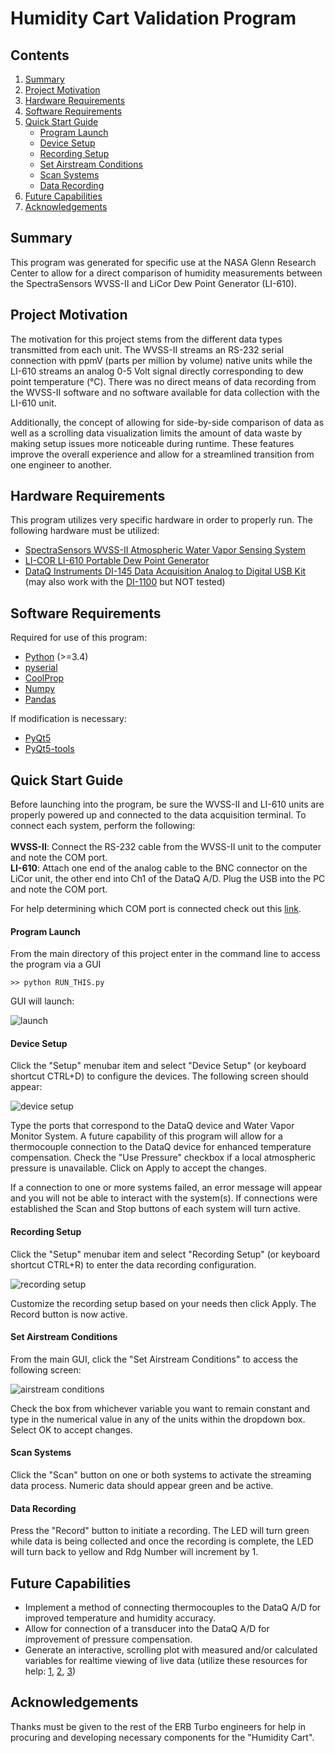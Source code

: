 # Humidity Cart Validation Program

## Contents
 1. [Summary](#summary)
 2. [Project Motivation](#motiv)
 3. [Hardware Requirements](#hard)
 4. [Software Requirements](#install)
 5. [Quick Start Guide](#use)
    - [Program Launch](#launch)
    - [Device Setup](#dsetup)
    - [Recording Setup](#ssetup)
    - [Set Airstream Conditions](#setac)
    - [Scan Systems](#scan)
    - [Data Recording](#rec)
 6. [Future Capabilities](#future)
 7. [Acknowledgements](#kudos)

## Summary <a name="summary"></a>
This program was generated for specific use at the NASA Glenn Research Center to allow for a direct comparison of humidity measurements between the SpectraSensors WVSS-II and LiCor Dew Point Generator (LI-610).

## Project Motivation <a name="motiv"></a>
The motivation for this project stems from the different data types transmitted from each unit. The WVSS-II streams an RS-232 serial connection with ppmV (parts per million by volume) native units while the LI-610 streams an analog 0-5 Volt signal directly corresponding to dew point temperature (°C). There was no direct means of data recording from the WVSS-II software and no software available for data collection with the LI-610 unit.

Additionally, the concept of allowing for side-by-side comparison of data as well as a scrolling data visualization limits the amount of data waste by making setup issues more noticeable during runtime. These features improve the overall experience and allow for a streamlined transition from one engineer to another.

## Hardware Requirements <a name="hard"></a>
This program utilizes very specific hardware in order to properly run. The following hardware must be utilized:
 - [SpectraSensors WVSS-II Atmospheric Water Vapor Sensing System](https://www.spectrasensors.com/wvss/)
 - [LI-COR LI-610 Portable Dew Point Generator](https://www.licor.com/env/products/gas_analysis/LI-610/)
 - [DataQ Instruments DI-145 Data Acquisition Analog to Digital USB Kit](https://www.dataq.com/resources/obsolete/products/di-145/) (may also work with the [DI-1100](https://www.dataq.com/products/di-1100/) but NOT tested)

## Software Requirements <a name="install"></a>
Required for use of this program:
 - [Python](https://www.python.org/downloads/) (>=3.4)
 - [pyserial](https://pypi.org/project/pyserial/)
 - [CoolProp](https://pypi.org/project/CoolProp/)
 - [Numpy](https://pypi.org/project/numpy/)
 - [Pandas](https://pypi.org/project/pandas/)

If modification is necessary:
 - [PyQt5](https://pypi.org/project/PyQt5/)
 - [PyQt5-tools](https://pypi.org/project/pyqt5-tools/)

## Quick Start Guide <a name="use"></a>
Before launching into the program, be sure the WVSS-II and LI-610 units are properly powered up and connected to the data acquisition terminal.  To connect each system, perform the following:<br><br>
**WVSS-II**: Connect the RS-232 cable from the WVSS-II unit to the computer and note the COM port.<br>
**LI-610**: Attach one end of the analog cable to the BNC connector on the LiCor unit, the other end into Ch1 of the DataQ A/D. Plug the USB into the PC and note the COM port.

For help determining which COM port is connected check out this [link](https://answers.microsoft.com/en-us/windows/forum/windows_10-hardware/how-to-identify-com-ports-in-windows10/2591ed8b-805e-4e66-9513-836cdd49ed80).

#### Program Launch<a name="launch"></a>
From the main directory of this project enter in the command line to access the program via a GUI

```
>> python RUN_THIS.py
```
GUI will launch:<br>

![launch](/images/gui_launch.PNG)

#### Device Setup<a name="dsetup"></a>
Click the "Setup" menubar item and select "Device Setup" (or keyboard shortcut CTRL+D) to configure the devices.  The following screen should appear:<br>

![device setup](/images/device_setup.PNG)

Type the ports that correspond to the DataQ device and Water Vapor Monitor System. A future capability of this program will allow for a thermocouple connection to the DataQ device for enhanced temperature compensation. Check the "Use Pressure" checkbox if a local atmospheric pressure is unavailable. Click on Apply to accept the changes.

If a connection to one or more systems failed, an error message will appear and you will not be able to interact with the system(s).  If connections were established the Scan and Stop buttons of each system will turn active.

#### Recording Setup<a name="ssetup"></a>
Click the "Setup" menubar item and select "Recording Setup" (or keyboard shortcut CTRL+R) to enter the data recording configuration.

![recording setup](/images/recording_setup.PNG)

Customize the recording setup based on your needs then click Apply.  The Record button is now active.

#### Set Airstream Conditions<a name="setac"></a>
From the main GUI, click the "Set Airstream Conditions" to access the following screen:

![airstream conditions](/images/as_conditions.PNG)

Check the box from whichever variable you want to remain constant and type in the numerical value in any of the units within the dropdown box.  Select OK to accept changes.

#### Scan Systems<a name="scan"></a>
Click the "Scan" button on one or both systems to activate the streaming data process.  Numeric data should appear green and be active.

#### Data Recording<a name="rec"></a>
Press the "Record" button to initiate a recording. The LED will turn green while data is being collected and once the recording is complete, the LED will turn back to yellow and Rdg Number will increment by 1.

## Future Capabilities <a name="future"></a>
 - Implement a method of connecting thermocouples to the DataQ A/D for improved temperature and humidity accuracy.
 - Allow for connection of a transducer into the DataQ A/D for improvement of pressure compensation.
 - Generate an interactive, scrolling plot with measured and/or calculated variables for realtime viewing of live data (utilize these resources for help: [1](http://www.pyqtgraph.org/downloads/0.10.0/pyqtgraph-0.10.0-deb/pyqtgraph-0.10.0/examples/scrollingPlots.py ), [2](https://stackoverflow.com/questions/54198278/graph-scrolling-using-pyqt5-and-malplotlib), [3](https://www.learnpyqt.com/courses/graphics-plotting/plotting-pyqtgraph/))

## Acknowledgements <a name="kudos"></a>
Thanks must be given to the rest of the ERB Turbo engineers for help in procuring and developing necessary components for the "Humidity Cart". 
